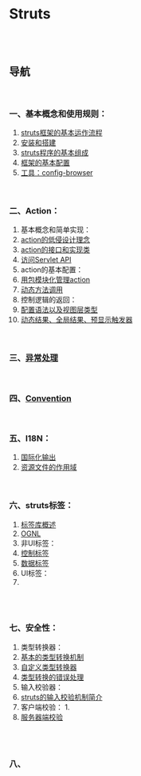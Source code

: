 # Struts

<br><br>

## 导航

<br>

### 一、基本概念和使用规则：
1. [struts框架的基本运作流程](基本概念和使用规则/struts框架的基本运作流程.jpg)
2. [安装和搭建](基本概念和使用规则/安装和搭建.md#安装和搭建)
3. [struts程序的基本组成](基本概念和使用规则/struts程序的基本组成.md#struts程序的基本组成)
4. [框架的基本配置](基本概念和使用规则/框架的基本配置.md#框架的基本配置)
5. [工具：config-browser](基本概念和使用规则/（工具）config-browser.md#工具config-browser)

<br>

### 二、Action：
1. 基本概念和简单实现：
  1. [action的低侵设计理念](action/基本概念和简单实现/action的低侵设计理念.md#action的低侵设计理念)
  2. [action的接口和实现类](action/基本概念和简单实现/action的接口和实现类.md#action的接口和实现类)
  3. [访问Servlet API](action/基本概念和简单实现/访问Servlet%20API.md#访问servlet-api)
2. action的基本配置：
  1. [用包模块化管理action](action/action的基本配置/用包模块化管理action.md#用包模块化管理action)
  2. [动态方法调用](action/action的基本配置/基本配置以及动态方法调用.md#动态方法调用)
3. 控制逻辑的返回：
  1. [配置语法以及视图层类型](action/控制逻辑的返回/配置语法以及视图层类型.md#配置语法以及视图层类型)
  2. [动态结果、全局结果、预显示触发器](action/控制逻辑的返回/动态结果、全局结果、预显示触发器.md#动态结果全局结果预显示触发器)

<br>

### 三、[异常处理](异常处理.md#异常处理)

<br>

### 四、[Convention](Convention.md#convention)

<br>

### 五、I18N：
1. [国际化输出](I18N/国际化输出.md#i18n)
2. [资源文件的作用域](I18N/资源文件的作用域.md#资源文件的作用域)

<br>

### 六、struts标签：
1. [标签库概述](struts标签/标签库概述.md#标签库概述)
2. [OGNL](struts标签/OGNL.md#ognl)
3. 非UI标签：
  1. [控制标签](struts标签/非UI标签/控制标签.md#控制标签)
  2. [数据标签](struts标签/非UI标签/数据标签.md#数据标签)
4. UI标签：
  1. []()

<br><br>

### 七、安全性：
1. 类型转换器：
  1. [基本的类型转换机制](安全性/类型转换器/基本的类型转换机制.md#基本的类型转换机制)
  2. [自定义类型转换器](安全性/类型转换器/自定义类型转换器.md#自定义类型转换器)
  3. [类型转换的错误处理](安全性/类型转换器/类型转换的错误处理.md#类型转换的错误处理)
2. 输入校验器：
  1. [struts的输入校验机制简介](安全性/输入校验器/struts的输入校验机制简介.md#struts的输入校验机制简介)
  2. 客户端校验：
    1. []()
  3. [服务器端校验]()

<br><br>

### 八、
